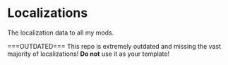 # Localizations
The localization data to all my mods.


===OUTDATED===
This repo is extremely outdated and missing the vast majority of localizations! **Do not** use it as your template!
